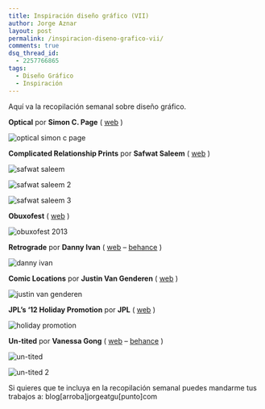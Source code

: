 ```yaml
---
title: Inspiración diseño gráfico (VII)
author: Jorge Aznar
layout: post
permalink: /inspiracion-diseno-grafico-vii/
comments: true
dsq_thread_id:
  - 2257766865
tags:
  - Diseño Gráfico
  - Inspiración
---
```

Aquí va la recopilación semanal sobre diseño gráfico.

<!--more-->

**Optical** por **Simon C. Page** ( <a href="http://excites.co.uk/" target="_blank">web</a> )

![optical simon c page][1]

**Complicated Relationship Prints** por **Safwat Saleem** ( <a href="http://safwatsaleem.com/" target="_blank">web</a> )

![safwat saleem][2]

![safwat saleem 2][3]

![safwat saleem 3][4]

**Obuxofest** ( <a href="http://obuxo.net/" target="_blank">web</a> )

![obuxofest 2013][5]

**Retrograde** por **Danny Ivan** ( <a href="http://www.dannyivan.com/" target="_blank">web</a> &#8211; <a href="http://www.behance.net/dannyivan" target="_blank">behance</a> )

![danny ivan][6]

**Comic Locations** por **Justin Van Genderen** ( <a href="http://www.2046design.com/" target="_blank">web</a> )

![justin van genderen][7]

**JPL’s ‘12 Holiday Promotion** por **JPL** ( <a href="http://www.jplcreative.com/" target="_blank">web</a> )

![holiday promotion][8]

**Un-tited** por **Vanessa Gong** ( <a href="http://vanessagong.com/wordpress/" target="_blank">web</a> &#8211; <a href="http://www.behance.net/VanessaGong" target="_blank">behance</a> )

![un-tited][9]

![un-tited 2][10]

Si quieres que te incluya en la recopilación semanal puedes mandarme tus trabajos a: blog[arroba]jorgeatgu[punto]com

 [1]: http://jorgeatgu.com/blog/img/2013/05/ripple-1.jpg
 [2]: http://jorgeatgu.com/blog/img/2013/05/complicated-relationship-prints-by-safwat-saleem-1.jpg
 [3]: http://jorgeatgu.com/blog/img/2013/05/complicated-relationship-prints-by-safwat-saleem-2.jpg
 [4]: http://jorgeatgu.com/blog/img/2013/05/complicated-relationship-prints-by-safwat-saleem-5.jpg
 [5]: http://jorgeatgu.com/blog/img/2013/05/obuxofest.jpg
 [6]: http://jorgeatgu.com/blog/img/2013/05/danny-ivan.jpg
 [7]: http://jorgeatgu.com/blog/img/2013/05/justin-van.jpg
 [8]: http://jorgeatgu.com/blog/img/2013/05/jpl_2012_holiday_promotion_00.jpg
 [9]: http://jorgeatgu.com/blog/img/2013/05/vanessa-gong.jpg
 [10]: http://jorgeatgu.com/blog/img/2013/05/vanessa-gong2.jpg